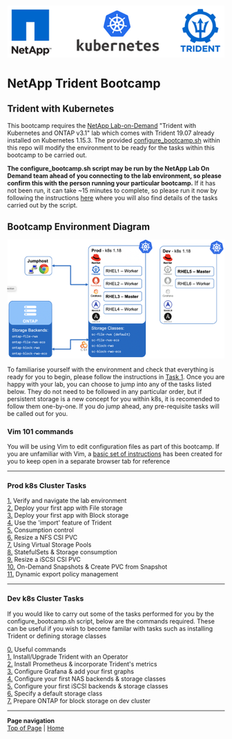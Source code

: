 <p align="center"><img src="images/k8s-header.png"></p>

# NetApp Trident Bootcamp

## Trident with Kubernetes

This bootcamp requires the [NetApp Lab-on-Demand](https://labondemand.netapp.com/) "Trident with Kubernetes and ONTAP v3.1" lab which comes with Trident 19.07 already installed on Kubernetes 1.15.3. The provided [configure_bootcamp.sh](trident_with_k8s/deploy/configure_bootcamp.sh) within this repo will modify the environment to be ready for the tasks within this bootcamp to be carried out.

**The configure_bootcamp.sh script may be run by the NetApp Lab On Demand team ahead of you connecting to the lab environment, so please confirm this with the person running your particular bootcamp.**  If it has not been run, it can take ~15 minutes to complete, so please run it now by following the instructions [here](trident_with_k8s/tasks/configure_bootcamp) where you will also find details of the tasks carried out by the script.

## Bootcamp Environment Diagram

<p align="center"><img src="images/lab-diagram.png"></p>

To familiarise yourself with the environment and check that everything is ready for you to begin, please follow the instructions in [Task 1](trident_with_k8s/tasks/validate_lab).  Once you are happy with your lab, you can choose to jump into any of the tasks listed below.  They do not need to be followed in any particular order, but if persistent storage is a new concept for you within k8s, it is recomended to follow them one-by-one.  If you do jump ahead, any pre-requisite tasks will be called out for you.

### Vim 101 commands

You will be using Vim to edit configuration files as part of this bootcamp.  If you are unfamiliar with Vim, a [basic set of instructions](trident_with_k8s/tasks/vim) has been created for you to keep open in a separate browser tab for reference

---------

### Prod k8s Cluster Tasks

[1.](trident_with_k8s/tasks/verify_lab) Verify and navigate the lab environment  
[2.](trident_with_k8s/tasks/file_app) Deploy your first app with File storage  
[3.](trident_with_k8s/tasks/block_app) Deploy your first app with Block storage  
[4.](trident_with_k8s/tasks/pv_import) Use the 'import' feature of Trident  
[5.](trident_with_k8s/tasks/quotas) Consumption control  
[6.](trident_with_k8s/tasks/file_resize) Resize a NFS CSI PVC  
[7.](trident_with_k8s/tasks/storage_pools) Using Virtual Storage Pools  
[8.](trident_with_k8s/tasks/statefulsets) StatefulSets & Storage consumption  
[9.](trident_with_k8s/tasks/resize_block) Resize a iSCSI CSI PVC  
[10.](trident_with_k8s/tasks/snapshots_clones) On-Demand Snapshots & Create PVC from Snapshot  
[11.](trident_with_k8s/tasks/dynamic_exports) Dynamic export policy management  

---------

### Dev k8s Cluster Tasks

If you would like to carry out some of the tasks performed for you by the configure_bootcamp.sh script, below are the commands required.  These can be useful if you wish to become familar with tasks such as installing Trident or defining storage classes

[0.](trident_with_k8s/tasks/useful_commands) Useful commands  
[1.](trident_with_k8s/tasks/install_trident) Install/Upgrade Trident with an Operator  
[2.](trident_with_k8s/tasks/config_prometheus) Install Prometheus & incorporate Trident's metrics  
[3.](trident_with_k8s/tasks/config_grafana) Configure Grafana & add your first graphs  
[4.](trident_with_k8s/tasks/config_file) Configure your first NAS backends & storage classes  
[5.](trident_with_k8s/tasks/config_block) Configure your first iSCSI backends & storage classes  
[6.](trident_with_k8s/tasks/default_sc) Specify a default storage class  
[7.](trident_with_k8s/tasks/ontap_block) Prepare ONTAP for block storage on dev cluster  

---------
**Page navigation**  
[Top of Page](#top) | [Home](/README.md)
